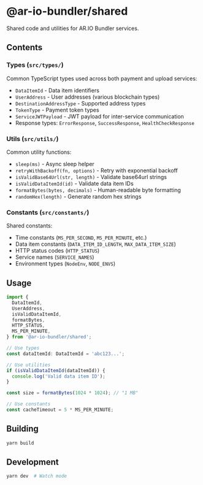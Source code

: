 # @ar-io-bundler/shared

Shared code and utilities for AR.IO Bundler services.

## Contents

### Types (`src/types/`)

Common TypeScript types used across both payment and upload services:

- `DataItemId` - Data item identifiers
- `UserAddress` - User addresses (various blockchain types)
- `DestinationAddressType` - Supported address types
- `TokenType` - Payment token types
- `ServiceJWTPayload` - JWT payload for inter-service communication
- Response types: `ErrorResponse`, `SuccessResponse`, `HealthCheckResponse`

### Utils (`src/utils/`)

Common utility functions:

- `sleep(ms)` - Async sleep helper
- `retryWithBackoff(fn, options)` - Retry with exponential backoff
- `isValidBase64Url(str, length)` - Validate base64url strings
- `isValidDataItemId(id)` - Validate data item IDs
- `formatBytes(bytes, decimals)` - Human-readable byte formatting
- `randomHex(length)` - Generate random hex strings

### Constants (`src/constants/`)

Shared constants:

- Time constants (`MS_PER_SECOND`, `MS_PER_MINUTE`, etc.)
- Data item constants (`DATA_ITEM_ID_LENGTH`, `MAX_DATA_ITEM_SIZE`)
- HTTP status codes (`HTTP_STATUS`)
- Service names (`SERVICE_NAMES`)
- Environment types (`NodeEnv`, `NODE_ENVS`)

## Usage

```typescript
import {
  DataItemId,
  UserAddress,
  isValidDataItemId,
  formatBytes,
  HTTP_STATUS,
  MS_PER_MINUTE,
} from '@ar-io-bundler/shared';

// Use types
const dataItemId: DataItemId = 'abc123...';

// Use utilities
if (isValidDataItemId(dataItemId)) {
  console.log('Valid data item ID');
}

const size = formatBytes(1024 * 1024); // "1 MB"

// Use constants
const cacheTimeout = 5 * MS_PER_MINUTE;
```

## Building

```bash
yarn build
```

## Development

```bash
yarn dev  # Watch mode
```
